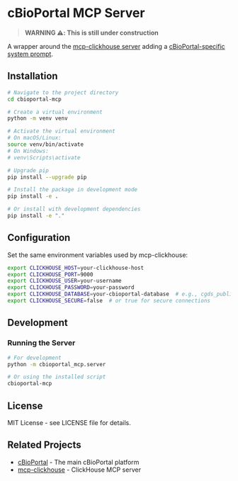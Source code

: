 # cBioPortal MCP Server

> **WARNING ⚠️: This is still under construction**

A wrapper around the [mcp-clickhouse server](https://github.com/ClickHouse/mcp-clickhouse) adding a [cBioPortal-specific system prompt](https://github.com/cBioPortal/cbioportal-mcp/blob/main/src/cbioportal_mcp/prompts/cbioportal_prompt.py).

## Installation

```bash
# Navigate to the project directory
cd cbioportal-mcp

# Create a virtual environment
python -m venv venv

# Activate the virtual environment
# On macOS/Linux:
source venv/bin/activate
# On Windows:
# venv\Scripts\activate

# Upgrade pip
pip install --upgrade pip

# Install the package in development mode
pip install -e .

# Or install with development dependencies
pip install -e "."
```

## Configuration

Set the same environment variables used by mcp-clickhouse:

```bash
export CLICKHOUSE_HOST=your-clickhouse-host
export CLICKHOUSE_PORT=9000
export CLICKHOUSE_USER=your-username
export CLICKHOUSE_PASSWORD=your-password
export CLICKHOUSE_DATABASE=your-cbioportal-database  # e.g., cgds_public_2025_06_24
export CLICKHOUSE_SECURE=false  # or true for secure connections
```

## Development

### Running the Server
```bash
# For development
python -m cbioportal_mcp.server

# Or using the installed script
cbioportal-mcp
```

## License

MIT License - see LICENSE file for details.

## Related Projects

- [cBioPortal](https://github.com/cBioPortal/cbioportal) - The main cBioPortal platform
- [mcp-clickhouse](https://github.com/ClickHouse/mcp-clickhouse) - ClickHouse MCP server
